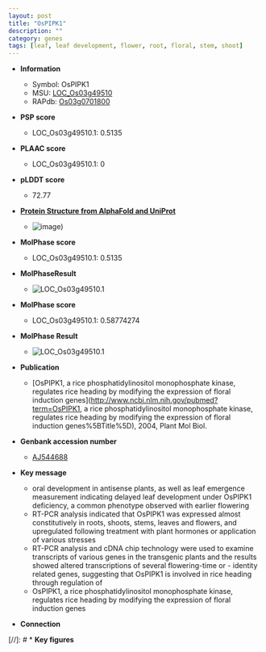 ```yaml
---
layout: post
title: "OsPIPK1"
description: ""
category: genes
tags: [leaf, leaf development, flower, root, floral, stem, shoot]
---
```


* **Information**  
    + Symbol: OsPIPK1  
    + MSU: [LOC_Os03g49510](http://rice.plantbiology.msu.edu/cgi-bin/ORF_infopage.cgi?orf=LOC_Os03g49510)  
    + RAPdb: [Os03g0701800](http://rapdb.dna.affrc.go.jp/viewer/gbrowse_details/irgsp1?name=Os03g0701800)  

* **PSP score**  
    + LOC_Os03g49510.1: 0.5135 

* **PLAAC score**  
    + LOC_Os03g49510.1: 0 

* **pLDDT score**
    + 72.77

* **[Protein Structure from AlphaFold and UniProt](https://www.uniprot.org/uniprotkb/Q6EX42/entry#structure)**
    + ![image](https://ricepsp.github.io/images/Q6/AF-Q6EX42-F1.png))

* **MolPhase score**
    + LOC_Os03g49510.1: 0.5135

* **MolPhaseResult**
    + ![LOC_Os03g49510.1](https://ricepsp.github.io/pictures/LOC_Os03g/LOC_Os03g49510.1.png)

* **MolPhase score**
    + LOC_Os03g49510.1: 0.58774274

* **MolPhase Result**
    + ![LOC_Os03g49510.1](https://304243504.github.io/Pictures/LOC_Os03g/LOC_Os03g49510.1.png)

* **Publication**  
    + [OsPIPK1, a rice phosphatidylinositol monophosphate kinase, regulates rice heading by modifying the expression of floral induction genes](http://www.ncbi.nlm.nih.gov/pubmed?term=OsPIPK1, a rice phosphatidylinositol monophosphate kinase, regulates rice heading by modifying the expression of floral induction genes%5BTitle%5D), 2004, Plant Mol Biol.

* **Genbank accession number**  
    + [AJ544688](http://www.ncbi.nlm.nih.gov/nuccore/AJ544688)

* **Key message**  
    + oral development in antisense plants, as well as leaf emergence measurement indicating delayed leaf development under OsPIPK1 deficiency, a common phenotype observed with earlier flowering
    + RT-PCR analysis indicated that OsPIPK1 was expressed almost constitutively in roots, shoots, stems, leaves and flowers, and upregulated following treatment with plant hormones or application of various stresses
    + RT-PCR analysis and cDNA chip technology were used to examine transcripts of various genes in the transgenic plants and the results showed altered transcriptions of several flowering-time or - identity related genes, suggesting that OsPIPK1 is involved in rice heading through regulation of
    + OsPIPK1, a rice phosphatidylinositol monophosphate kinase, regulates rice heading by modifying the expression of floral induction genes

* **Connection**  

[//]: # * **Key figures**  


